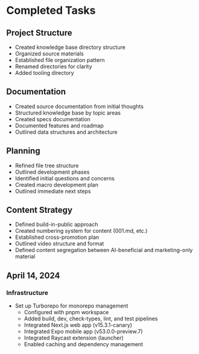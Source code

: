 # Completed Tasks

## Project Structure

- Created knowledge base directory structure
- Organized source materials
- Established file organization pattern
- Renamed directories for clarity
- Added tooling directory

## Documentation

- Created source documentation from initial thoughts
- Structured knowledge base by topic areas
- Created specs documentation
- Documented features and roadmap
- Outlined data structures and architecture

## Planning

- Refined file tree structure
- Outlined development phases
- Identified initial questions and concerns
- Created macro development plan
- Outlined immediate next steps

## Content Strategy

- Defined build-in-public approach
- Created numbering system for content (001.md, etc.)
- Established cross-promotion plan
- Outlined video structure and format
- Defined content segregation between AI-beneficial and marketing-only material

## April 14, 2024

### Infrastructure

- Set up Turborepo for monorepo management
    - Configured with pnpm workspace
    - Added build, dev, check-types, lint, and test pipelines
    - Integrated Next.js web app (v15.3.1-canary)
    - Integrated Expo mobile app (v53.0.0-preview.7)
    - Integrated Raycast extension (launcher)
    - Enabled caching and dependency management
